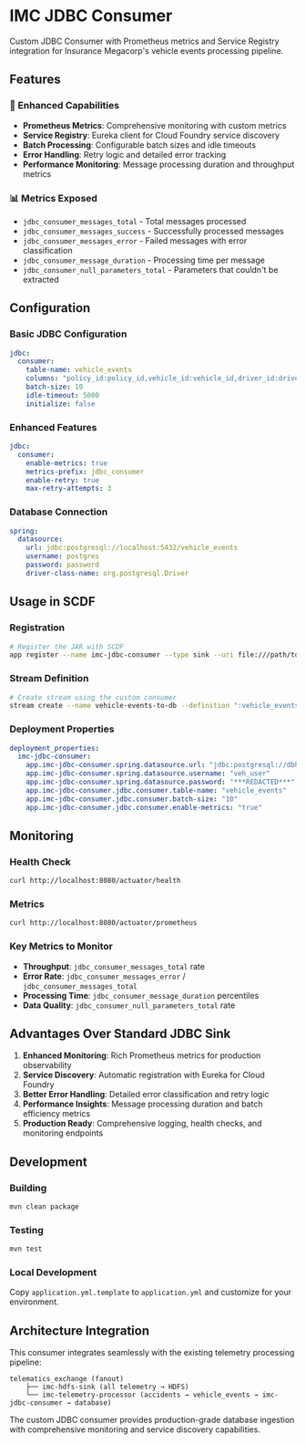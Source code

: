 # IMC JDBC Consumer

Custom JDBC Consumer with Prometheus metrics and Service Registry integration for Insurance Megacorp's vehicle events processing pipeline.

## Features

### 🚀 Enhanced Capabilities
- **Prometheus Metrics**: Comprehensive monitoring with custom metrics
- **Service Registry**: Eureka client for Cloud Foundry service discovery
- **Batch Processing**: Configurable batch sizes and idle timeouts
- **Error Handling**: Retry logic and detailed error tracking
- **Performance Monitoring**: Message processing duration and throughput metrics

### 📊 Metrics Exposed
- `jdbc_consumer_messages_total` - Total messages processed
- `jdbc_consumer_messages_success` - Successfully processed messages
- `jdbc_consumer_messages_error` - Failed messages with error classification
- `jdbc_consumer_message_duration` - Processing time per message
- `jdbc_consumer_null_parameters_total` - Parameters that couldn't be extracted

## Configuration

### Basic JDBC Configuration
```yaml
jdbc:
  consumer:
    table-name: vehicle_events
    columns: "policy_id:policy_id,vehicle_id:vehicle_id,driver_id:driver_id,..."
    batch-size: 10
    idle-timeout: 5000
    initialize: false
```

### Enhanced Features
```yaml
jdbc:
  consumer:
    enable-metrics: true
    metrics-prefix: jdbc_consumer
    enable-retry: true
    max-retry-attempts: 3
```

### Database Connection
```yaml
spring:
  datasource:
    url: jdbc:postgresql://localhost:5432/vehicle_events
    username: postgres
    password: password
    driver-class-name: org.postgresql.Driver
```

## Usage in SCDF

### Registration
```bash
# Register the JAR with SCDF
app register --name imc-jdbc-consumer --type sink --uri file:///path/to/imc-jdbc-consumer-1.0.0.jar
```

### Stream Definition
```bash
# Create stream using the custom consumer
stream create --name vehicle-events-to-db --definition ":vehicle_events > imc-jdbc-consumer"
```

### Deployment Properties
```yaml
deployment_properties:
  imc-jdbc-consumer:
    app.imc-jdbc-consumer.spring.datasource.url: "jdbc:postgresql://dbhost:5432/vehicle_events"
    app.imc-jdbc-consumer.spring.datasource.username: "veh_user"
    app.imc-jdbc-consumer.spring.datasource.password: "***REDACTED***"
    app.imc-jdbc-consumer.jdbc.consumer.table-name: "vehicle_events"
    app.imc-jdbc-consumer.jdbc.consumer.batch-size: "10"
    app.imc-jdbc-consumer.jdbc.consumer.enable-metrics: "true"
```

## Monitoring

### Health Check
```bash
curl http://localhost:8080/actuator/health
```

### Metrics
```bash
curl http://localhost:8080/actuator/prometheus
```

### Key Metrics to Monitor
- **Throughput**: `jdbc_consumer_messages_total` rate
- **Error Rate**: `jdbc_consumer_messages_error` / `jdbc_consumer_messages_total`
- **Processing Time**: `jdbc_consumer_message_duration` percentiles
- **Data Quality**: `jdbc_consumer_null_parameters_total` rate

## Advantages Over Standard JDBC Sink

1. **Enhanced Monitoring**: Rich Prometheus metrics for production observability
2. **Service Discovery**: Automatic registration with Eureka for Cloud Foundry
3. **Better Error Handling**: Detailed error classification and retry logic
4. **Performance Insights**: Message processing duration and batch efficiency metrics
5. **Production Ready**: Comprehensive logging, health checks, and monitoring endpoints

## Development

### Building
```bash
mvn clean package
```

### Testing
```bash
mvn test
```

### Local Development
Copy `application.yml.template` to `application.yml` and customize for your environment.

## Architecture Integration

This consumer integrates seamlessly with the existing telemetry processing pipeline:

```
telematics_exchange (fanout)
    ├── imc-hdfs-sink (all telemetry → HDFS)
    └── imc-telemetry-processor (accidents → vehicle_events → imc-jdbc-consumer → database)
```

The custom JDBC consumer provides production-grade database ingestion with comprehensive monitoring and service discovery capabilities.
